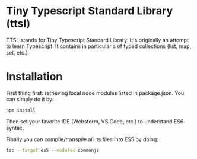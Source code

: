 # Tiny Typescript Standard Library (ttsl)

TTSL stands for Tiny Typescript Standard Library. It's originally an attempt to learn Typescript.
It contains in particular a of typed collections (list, map, set, etc.).

# Installation

First thing first: retrieving local node modules listed in package.json. You can simply do it by:
```bash
npm install
```

Then set your favorite IDE (Webstorm, VS Code, etc.) to understand ES6 syntax.

Finally you can compile/transpile all .ts files into ES5 by doing:
```bash
tsc --target es5 --modules commonjs
```